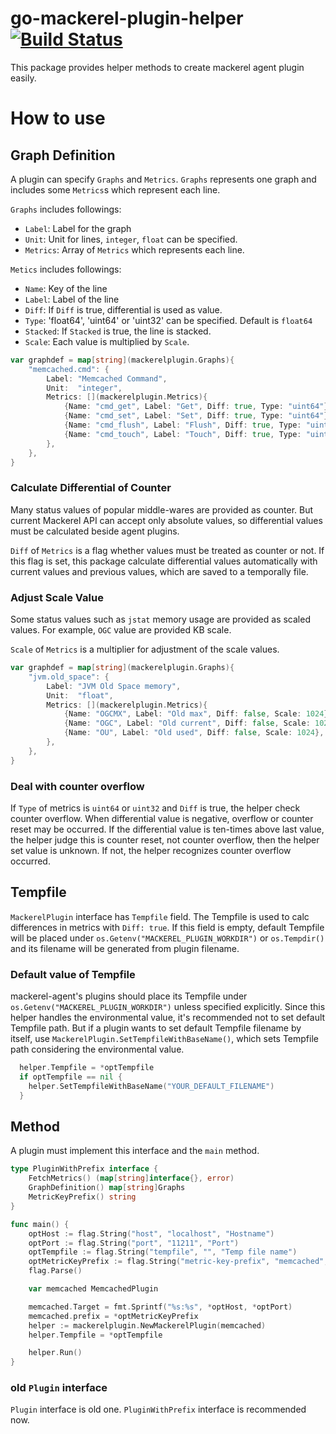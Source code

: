 go-mackerel-plugin-helper [![Build Status](https://travis-ci.org/mackerelio/go-mackerel-plugin-helper.svg?branch=master)](https://travis-ci.org/mackerelio/go-mackerel-plugin)
==================

This package provides helper methods to create mackerel agent plugin easily.

How to use
==========

## Graph Definition

A plugin can specify `Graphs` and `Metrics`.
`Graphs` represents one graph and includes some `Metrics`s which represent each line.

`Graphs` includes followings:

- `Label`: Label for the graph
- `Unit`: Unit for lines, `integer`, `float` can be specified.
- `Metrics`: Array of `Metrics` which represents each line.

`Metics` includes followings:

- `Name`: Key of the line
- `Label`: Label of the line
- `Diff`: If `Diff` is true, differential is used as value.
- `Type`: 'float64', 'uint64' or 'uint32' can be specified. Default is `float64`
- `Stacked`: If `Stacked` is true, the line is stacked.
- `Scale`: Each value is multiplied by `Scale`.

```go
var graphdef = map[string](mackerelplugin.Graphs){
	"memcached.cmd": {
		Label: "Memcached Command",
		Unit:  "integer",
		Metrics: [](mackerelplugin.Metrics){
			{Name: "cmd_get", Label: "Get", Diff: true, Type: "uint64"},
			{Name: "cmd_set", Label: "Set", Diff: true, Type: "uint64"},
			{Name: "cmd_flush", Label: "Flush", Diff: true, Type: "uint64"},
			{Name: "cmd_touch", Label: "Touch", Diff: true, Type: "uint64"},
		},
	},
}
```

### Calculate Differential of Counter

Many status values of popular middle-wares are provided as counter.
But current Mackerel API can accept only absolute values, so differential values must be calculated beside agent plugins.

`Diff` of `Metrics` is a flag whether values must be treated as counter or not.
If this flag is set, this package calculate differential values automatically with current values and previous values, which are saved to a temporally file.

### Adjust Scale Value

Some status values such as `jstat` memory usage are provided as scaled values.
For example, `OGC` value are provided KB scale.

`Scale` of `Metrics` is a multiplier for adjustment of the scale values.

```go
var graphdef = map[string](mackerelplugin.Graphs){
    "jvm.old_space": {
        Label: "JVM Old Space memory",
        Unit:  "float",
        Metrics: [](mackerelplugin.Metrics){
            {Name: "OGCMX", Label: "Old max", Diff: false, Scale: 1024},
            {Name: "OGC", Label: "Old current", Diff: false, Scale: 1024},
            {Name: "OU", Label: "Old used", Diff: false, Scale: 1024},
        },
    },
}
```

### Deal with counter overflow

If `Type` of metrics is `uint64` or `uint32` and `Diff` is true, the helper check counter overflow.
When differential value is negative, overflow or counter reset may be occurred.
If the differential value is ten-times above last value, the helper judge this is counter reset, not counter overflow, then the helper set value is unknown. If not, the helper recognizes counter overflow occurred.

## Tempfile

`MackerelPlugin` interface has `Tempfile` field. The Tempfile is used to calc differences in metrics with `Diff: true`.
If this field is empty, default Tempfile will be placed under `os.Getenv("MACKEREL_PLUGIN_WORKDIR")` or `os.Tempdir()` and its filename will be generated from plugin filename.

### Default value of Tempfile

mackerel-agent's plugins should place its Tempfile under `os.Getenv("MACKEREL_PLUGIN_WORKDIR")` unless specified explicitly.
Since this helper handles the environmental value, it's recommended not to set default Tempfile path.
But if a plugin wants to set default Tempfile filename by itself, use `MackerelPlugin.SetTempfileWithBaseName()`, which sets Tempfile path considering the environmental value.

```go
  helper.Tempfile = *optTempfile
  if optTempfile == nil {
    helper.SetTempfileWithBaseName("YOUR_DEFAULT_FILENAME")
  }
```

## Method

A plugin must implement this interface and the `main` method.

```go
type PluginWithPrefix interface {
	FetchMetrics() (map[string]interface{}, error)
	GraphDefinition() map[string]Graphs
	MetricKeyPrefix() string
}
```

```go
func main() {
	optHost := flag.String("host", "localhost", "Hostname")
	optPort := flag.String("port", "11211", "Port")
	optTempfile := flag.String("tempfile", "", "Temp file name")
    optMetricKeyPrefix := flag.String("metric-key-prefix", "memcached", "Metric Key Prefix")
	flag.Parse()

	var memcached MemcachedPlugin

	memcached.Target = fmt.Sprintf("%s:%s", *optHost, *optPort)
    memcached.prefix = *optMetricKeyPrefix
	helper := mackerelplugin.NewMackerelPlugin(memcached)
	helper.Tempfile = *optTempfile

	helper.Run()
}
```

### old `Plugin` interface

`Plugin` interface is old one. `PluginWithPrefix` interface is recommended now.
